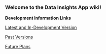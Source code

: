 ### Welcome to the Data Insights App wiki!

**Development Information Links**

[Latest and In-Development Version](https://github.com/jhk519/datainsightsapp/wiki/In-Development-and-Latest-Stable-Release)

[Past Versions](https://github.com/jhk519/datainsightsapp/wiki/Past-Updates)

[Future Plans](https://github.com/jhk519/datainsightsapp/wiki/Future-Plans)

